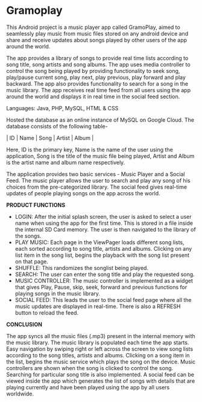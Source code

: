 # Gramoplay
This Android project is a music player app called GramoPlay, aimed to seamlessly play music from music files stored on any android device and share and receive updates about songs played by other users of the app around the world. 

The app provides a library of songs to provide real time lists according to song title, song artists and song albums. The app uses media controller to control the song being played by providing functionality to seek song, play/pause current song, play next, play previous, play forward and play backward. The app also provides functionality to search for a song in the music library. The app receives real time feed from all users using the app around the world and displays it in real time in the social feed section.

Languages: Java, PHP, MySQL, HTML & CSS

Hosted the database as an online instance of MySQL on Google Cloud. The database consists of the following table-

| ID | Name | Song | Artist | Album |

Here, ID is the primary key, Name is the name of the user using the application, Song is the title of the music file being played, Artist and Album is the artist name and album name respectively.

The application provides two basic services - Music Player and a Social Feed. The music player allows the user to search and play any song of his choices from the pre-categorized library. The social feed gives real-time updates of people playing songs on the app across the world. 
  
**PRODUCT FUNCTIONS**

* LOGIN: After the initial splash screen, the user is asked to select a user name when using the app for the first time. This is stored in a file inside the internal SD Card memory. The user is then navigated to the library of the songs.
* PLAY MUSIC: Each page in the ViewPager loads different song lists, each sorted according to song title, artists and albums. Clicking on any list item in the song list, begins the playback with 
the song list present on that page. 
* SHUFFLE: This randomizes the songlist being played.
* SEARCH: The user can enter the song title and play the requested song.
* MUSIC CONTROLLER: The music controller is implemented as a widget that gives Play, Pause, skip, seek, forward and  previous functions for playing songs in the music library.
* SOCIAL FEED: This leads the user to the social feed page where all the music updates are displayed in real-time. There is also a REFRESH button to reload the feed.

**CONCLUSION**

The app syncs all the music files (.mp3) present in the internal memory with the music library. The music library is populated each time the app starts. Easy navigation by swiping right or left across the screen to view song lists according to the song titles, artists and albums. Clicking on a song item in the list, begins the music service which plays the song on the device. Music controllers are shown when the song is clicked to control the song. Searching for particular song title is also implemented. A social feed can be viewed inside the app which generates the list of songs with details that are playing currently and have been played using the app by all users worldwide.
 
